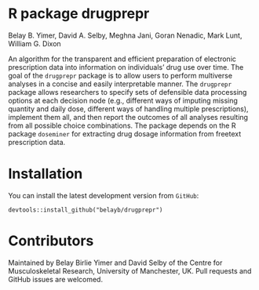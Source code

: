 # R package drugprepr

Belay B. Yimer, David A. Selby, Meghna Jani, Goran Nenadic, Mark Lunt, William G. Dixon

An algorithm for the transparent and efficient preparation of electronic prescription data into information on individuals’ drug use over time. 
The goal of the `drugprepr` package is to allow users to perform multiverse analyses in a concise and easily interpretable manner. The `drugprepr` package allows researchers to specify sets of defensible data processing options at each decision node (e.g., different ways of imputing missing quantity and daily dose, different ways of handling multiple prescriptions), implement them all, and then report the outcomes of all analyses resulting from all possible choice combinations. 
The package depends on the R package `doseminer` for extracting drug dosage information from freetext prescription data.

# Installation
You can install the latest development version from `GitHub`:

```
devtools::install_github("belayb/drugprepr")
```

# Contributors

Maintained by Belay Birlie Yimer and David Selby of the Centre for Musculoskeletal Research, University of Manchester, UK.
Pull requests and GitHub issues are welcomed.

